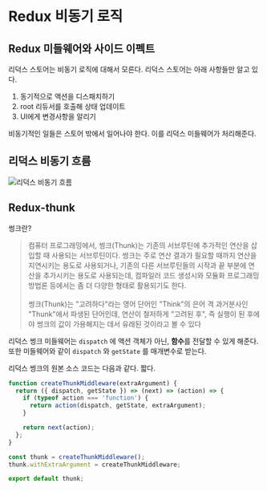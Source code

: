# Redux 비동기 로직

## Redux 미들웨어와 사이드 이펙트

리덕스 스토어는 비동기 로직에 대해서 모른다. 리덕스 스토어는 아래 사항들만 알고 있다.

1. 동기적으로 액션을 디스패치하기
2. root 리듀서를 호출해 상태 업데이트
3. UI에게 변경사항을 알리기

비동기적인 일들은 스토어 밖에서 일어나야 한다. 이를 리덕스 미들웨어가 처리해준다.

## 리덕스 비동기 흐름

![리덕스 비동기 흐름](https://redux.js.org/assets/images/ReduxAsyncDataFlowDiagram-d97ff38a0f4da0f327163170ccc13e80.gif)

## Redux-thunk

썽크란?

> 컴퓨터 프로그래밍에서, 썽크(Thunk)는 기존의 서브루틴에 추가적인 연산을 삽입할 때 사용되는 서브루틴이다. 썽크는 주로 연산 결과가 필요할 때까지 연산을 지연시키는 용도로 사용되거나, 기존의 다른 서브루틴들의 시작과 끝 부분에 연산을 추가시키는 용도로 사용되는데, 컴파일러 코드 생성시와 모듈화 프로그래밍 방법론 등에서는 좀 더 다양한 형태로 활용되기도 한다. <br><br>썽크(Thunk)는 "고려하다"라는 영어 단어인 "Think"의 은어 격 과거분사인 "Thunk"에서 파생된 단어인데, 연산이 철저하게 "고려된 후", 즉 실행이 된 후에야 썽크의 값이 가용해지는 데서 유래된 것이라고 볼 수 있다

리덕스 썽크 미들웨어는 `dispatch` 에 액션 객체가 아닌, **함수**를 전달할 수 있게 해준다. 또한 미들웨어와 같이 `dispatch` 와 `getState` 를 매개변수로 받는다.

리덕스 썽크의 원본 소스 코드는 다음과 같다. 짧다.

```js
function createThunkMiddleware(extraArgument) {
  return ({ dispatch, getState }) => (next) => (action) => {
    if (typeof action === 'function') {
      return action(dispatch, getState, extraArgument);
    }

    return next(action);
  };
}

const thunk = createThunkMiddleware();
thunk.withExtraArgument = createThunkMiddleware;

export default thunk;
```
